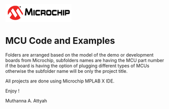 
![Microchip logo](images/microchip_logo.png)<br>
# MCU Code and Examples

Folders are arranged based on the model of the demo or development boards from Microchip, subfolders names are having the MCU part number if the board is having the option of plugging different types of MCUs otherwise the subfolder name will be only the project title.

All projects are done using Microchip MPLAB X IDE.

Enjoy !

Muthanna A. Attyah
